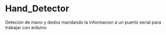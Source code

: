 # Hand_Detector
Detecion de mano y dedos mandando la informacion a un puerto serial para trabajar con arduino
